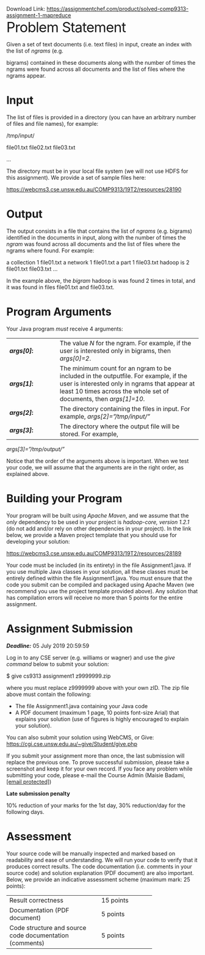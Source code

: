 Download Link: https://assignmentchef.com/product/solved-comp9313-assignment-1-mapreduce
<br>
<span style="font-size: 2.61792em; letter-spacing: -1px; font-family: -apple-system, BlinkMacSystemFont, 'Segoe UI', Roboto, Oxygen-Sans, Ubuntu, Cantarell, 'Helvetica Neue', sans-serif;">Problem Statement</span>




Given a set of text documents (i.e. text files) in input, create an index with the list of <em>ngrams</em> (e.g.

bigrams) contained in these documents along with the number of times the ngrams were found across all documents and the list of files where the ngrams appear.




<h1>Input</h1>

<strong> </strong>

The list of files is provided in a directory (you can have an arbitrary number of files and file names), for example:




/tmp/input/

file01.txt              file02.txt              file03.txt

…




The directory must be in your local file system (we will not use HDFS for this assignment). We provide a set of sample files here:

<a href="https://webcms3.cse.unsw.edu.au/COMP9313/19T2/resources/28190">https://webcms3.cse.unsw.edu.au/COMP9313/19T2/resources/28190</a>




<h1>Output</h1>




The output consists in a file that contains the list of <em>ngrams</em> (e.g. bigrams) identified in the documents in input, along with the number of times the <em>ngram</em> was found across all documents and the list of files where the ngrams where found. For example:




a collection  1  file01.txt a network   1  file01.txt a part     1  file03.txt hadoop is   2  file01.txt file03.txt …




In the example above, the <em>bigram</em> hadoop is was found 2 times in total, and it was found in files file01.txt and file03.txt.




<h1>Program Arguments</h1>

Your Java program <em>must</em> receive 4 arguments:




<table width="600">

 <tbody>

  <tr>

   <td width="144">            <strong><em>args[0]</em>:</strong></td>

   <td width="456">The value <em>N </em>for the ngram. For example, if the user is interested only in  bigrams, then <em>args[0]=2</em>.</td>

  </tr>

  <tr>

   <td width="144">            <strong><em>args[1]</em>:</strong></td>

   <td width="456">The minimum count for an ngram to be included in the outputfile. For example, if the user is interested only in ngrams that appear at least  10 times across the whole set of documents, then <em>args[1]=10</em>.</td>

  </tr>

  <tr>

   <td width="144">            <strong><em>args[2]</em>:</strong></td>

   <td width="456">The directory containing the files in input. For example, <em>args[2]=”/tmp/input/” </em></td>

  </tr>

  <tr>

   <td width="144">            <strong><em>args[3]</em>:</strong></td>

   <td width="456">The directory where the output file will be stored. For example,</td>

  </tr>

 </tbody>

</table>

<em>args[3]=”/tmp/output/” </em>




Notice that the order of the arguments above is important. When we test your code, we will assume that the arguments are in the right order, as explained above.




<h1>Building your Program</h1>




Your program will be built using <em>Apache Maven</em>, and we assume that the <em>only</em> dependency to be used in your project is<em> hadoop-core, version 1.2.1</em> (do not add and/or rely on other dependencies in your project). In the link below, we provide a Maven project template that you should use for developing your solution:




<a href="https://webcms3.cse.unsw.edu.au/COMP9313/19T2/resources/28189">https://webcms3.cse.unsw.edu.au/COMP9313/19T2/resources/28189</a>




Your code must be included (in its entirety) in the file Assignment1.java. If you use multiple Java classes in your solution, all these classes must be entirely defined within the file Assignment1.java. You must ensure that the code you submit can be compiled and packaged using Apache Maven (we recommend you use the project template provided above). Any solution that has compilation errors will receive no more than 5 points for the entire assignment.

<strong> </strong>

<h1>Assignment Submission</h1>

<strong> </strong>

<strong><em>Deadline:</em></strong> 05 July 2019 20:59:59




Log in to any CSE server (e.g. williams or wagner) and use the <em>give command</em> below to submit your solution:




$ give cs9313 assignment1 z9999999.zip




where you must replace z9999999 above with your own zID. The zip file above must contain the following:

<ul>

 <li>The file Assignment1.java containing your Java code</li>

 <li>A PDF document (maximum 1 page, 10 points font-size Arial) that explains your solution (use of figures is highly encouraged to explain your solution).</li>

</ul>




You can also submit your solution using WebCMS, or Give: <a href="https://cgi.cse.unsw.edu.au/~give/Student/give.php">https://cgi.cse.unsw.edu.au/~give/Student/give.php</a>




If you submit your assignment more than once, the last submission will replace the previous one. To prove successful submission, please take a screenshot and keep it for your own record. If you face any problem while submitting your code, please e-mail the Course Admin (Maisie Badami, <a href="/cdn-cgi/l/email-protection" class="__cf_email__" data-cfemail="c1acefa3a0a5a0aca881b2b5b4a5a4afb5efb4afb2b6efa4a5b4efa0b4">[email protected]</a>)




<strong>Late submission penalty </strong>

<strong> </strong>

10% reduction of your marks for the 1st day, 30% reduction/day for the following days.

<strong> </strong>

<h1>Assessment</h1>




Your source code will be manually inspected and marked based on readability and ease of understanding. We will run your code to verify that it produces correct results. The code documentation (i.e. comments in your source code) and solution explanation (PDF document) are also important. Below, we provide an indicative assessment scheme (maximum mark: 25 points):




<table width="350">

 <tbody>

  <tr>

   <td width="225">Result correctness</td>

   <td width="125">15 points</td>

  </tr>

  <tr>

   <td width="225">Documentation (PDF document)</td>

   <td width="125">5 points</td>

  </tr>

  <tr>

   <td width="225">Code structure and source code documentation (comments)</td>

   <td width="125">5 points</td>

  </tr>

 </tbody>

</table>





